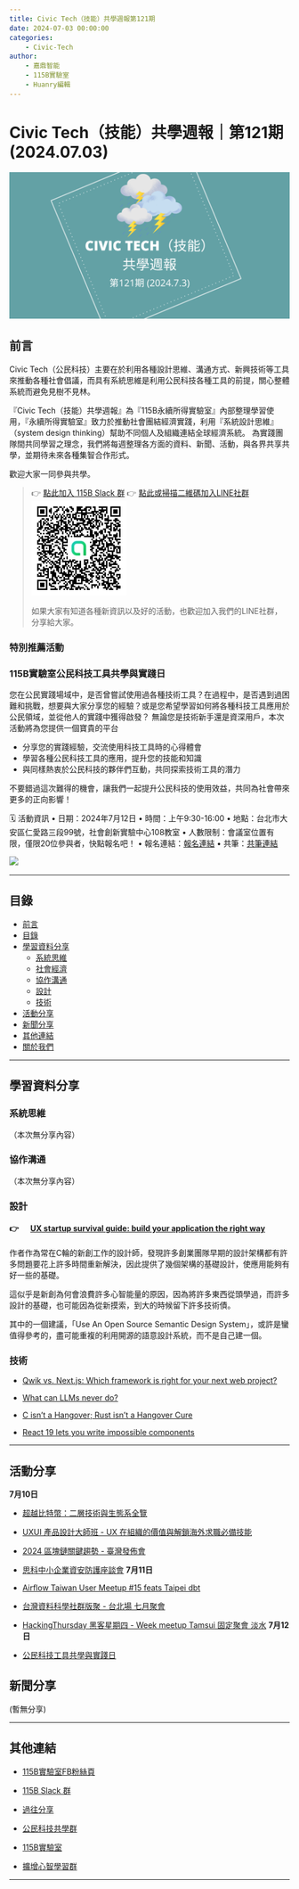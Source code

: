 ```yaml
---
title: Civic Tech（技能）共學週報第121期
date: 2024-07-03 00:00:00
categories:
	- Civic-Tech
author:
	- 嘉鼎智能
	- 115B實驗室
	- Huanry編輯
---
```

# Civic Tech（技能）共學週報｜第121期 (2024.07.03)

![Civic-Tech-121](/img/ct/121.png)

## 前言

Civic Tech（公民科技）主要在於利用各種設計思維、溝通方式、新興技術等工具來推動各種社會倡議，而具有系統思維是利用公民科技各種工具的前提，關心整體系統而避免見樹不見林。

『Civic Tech（技能）共學週報』為『115B永續所得實驗室』內部整理學習使用，『永續所得實驗室』致力於推動社會團結經濟實踐，利用『系統設計思維』（system design thinking）幫助不同個人及組織連結全球經濟系統。
為實踐團隊間共同學習之理念，我們將每週整理各方面的資料、新聞、活動，與各界共享共學，並期待未來各種集智合作形式。

歡迎大家一同參與共學。

>👉  [點此加入 115B Slack 群](https://bit.ly/Slack115b)
>👉  [點此或掃描二維碼加入LINE社群](https://line.me/ti/g2/Dj4AkbdDsY6o4D_CdDUB6Q)
>[![公民科技共學群](/img/產品共學群.jpg)](https://line.me/ti/g2/Dj4AkbdDsY6o4D_CdDUB6Q)
>
>如果大家有知道各種新資訊以及好的活動，也歡迎加入我們的LINE社群，分享給大家。



### 特別推薦活動

### 115B實驗室公民科技工具共學與實踐日

您在公民實踐場域中，是否曾嘗試使用過各種技術工具？在過程中，是否遇到過困難和挑戰，想要與大家分享您的經驗？或是您希望學習如何將各種科技工具應用於公民領域，並從他人的實踐中獲得啟發？ 無論您是技術新手還是資深用戶，本次活動將為您提供一個寶貴的平台

- 分享您的實踐經驗，交流使用科技工具時的心得體會
- 學習各種公民科技工具的應用，提升您的技能和知識
- 與同樣熱衷於公民科技的夥伴們互動，共同探索技術工具的潛力 

不要錯過這次難得的機會，讓我們一起提升公民科技的使用效益，共同為社會帶來更多的正向影響！

🗓 活動資訊
• 日期：2024年7月12日
• 時間：上午9:30-16:00
• 地點：台北市大安區仁愛路三段99號，社會創新實驗中心108教室
• 人數限制：會議室位置有限，僅限20位參與者，快點報名吧！
• 報名連結：[報名連結](https://www.accupass.com/event/2407010240003076923820)
• 共筆：[共筆連結](https://www.notion.so/115b/7-12-115B-e1520e541e314f3a918fd8397b999c42?pvs=4)

[![](https://static.accupass.com/eventbanner/2407010242301377490322.jpg)](https://www.accupass.com/event/2407010240003076923820)


---
## 目錄
- [前言](#前言)
- [目錄](#目錄)
- [學習資料分享](#學習資料分享)
	- [系統思維](#系統思維)
	- [社會經濟](#社會經濟)
	- [協作溝通](#協作溝通)
	- [設計](#設計)
	- [技術](#技術)
- [活動分享](#活動分享)
- [新聞分享](#新聞分享)
- [其他連結](#其他連結)
- [關於我們](#關於我們)

---
## 學習資料分享
### 系統思維

（本次無分享內容）

### 協作溝通

（本次無分享內容）

### 設計

#### 👉 &emsp; [UX startup survival guide: build your application the right way](https://uxdesign.cc/ux-startup-survival-guide-build-your-application-the-right-way-a8fad23ac4c2)

作者作為常在C輪的新創工作的設計師，發現許多創業團隊早期的設計架構都有許多問題要花上許多時間重新解決，因此提供了幾個架構的基礎設計，使應用能夠有好一些的基礎。

這似乎是新創為何會浪費許多心智能量的原因，因為將許多東西從頭學過，而許多設計的基礎，也可能因為從新摸索，到大的時候留下許多技術債。

其中的一個建議，「Use An Open Source Semantic Design System」，或許是蠻值得參考的，盡可能重複的利用開源的語意設計系統，而不是自己建一個。

### 技術

- [Qwik vs. Next.js: Which framework is right for your next web project?](https://outshift.cisco.com/blog/qwik-vs-nextjs)

- [What can LLMs never do?](https://www.strangeloopcanon.com/p/what-can-llms-never-do)

- [C isn’t a Hangover; Rust isn’t a Hangover Cure](https://www.strangeloopcanon.com/p/what-can-llms-never-do)

- [React 19 lets you write impossible components](https://www.mux.com/blog/react-19-server-components-and-actions#fnref:2)

---
## 活動分享

**7月10日**
- [超越比特幣：二層技術與生態系全覽](https://www.accupass.com/event/2406110449371770192835)

- [UXUI 產品設計大師班 - UX 在組織的價值與解鎖海外求職必備技能](https://www.accupass.com/event/2405271505317793756800)

- [2024 區塊鏈關鍵趨勢 - 臺灣發佈會](https://www.accupass.com/event/2406110303197518450710)

- [思科中小企業資安防護座談會](https://www.accupass.com/event/2405310744321719028648)
**7月11日**
- [Airflow Taiwan User Meetup #15 feats Taipei dbt](https://www.meetup.com/taipei-py/events/301356454/)

- [台灣資料科學社群版聚 - 台北場 七月聚會](https://www.accupass.com/event/2406241401091110535201)

- [HackingThursday 黑客星期四 - Week meetup Tamsui 固定聚會 淡水](https://www.meetup.com/hackingthursday/events/301774291)
**7月12日**
- [公民科技工具共學與實踐日](https://www.accupass.com/event/2407010240003076923820)


## 新聞分享

(暫無分享)

---
## 其他連結

- [115B實驗室FB粉絲頁](https://www.facebook.com/%E6%B0%B8%E7%BA%8C%E6%89%80%E5%BE%97%E5%AF%A6%E9%A9%97%E5%AE%A4-102916798609139)

- [115B Slack 群](https://bit.ly/Slack115b)

- [過往分享](/categories/Civic-Tech)

- [公民科技共學群](https://line.me/ti/g2/Dj4AkbdDsY6o4D_CdDUB6Q?utm_source=invitation&utm_medium=link_copy&utm_campaign=default)

- [115B實驗室](https://line.me/ti/g2/asPFU-0w4o9MIRSBdb4gtg?utm_source=invitation&utm_medium=link_copy&utm_campaign=default)

- [擴增心智學習群](https://line.me/ti/g2/asPFU-0w4o9MIRSBdb4gtg?utm_source=invitation&utm_medium=link_copy&utm_campaign=default)

---